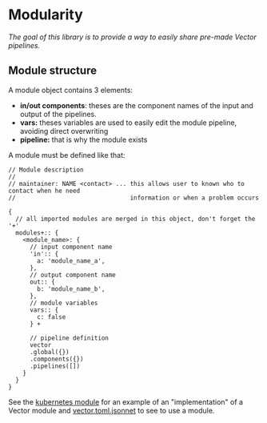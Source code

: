 # Modularity

*The goal of this library is to provide a way to easily share pre-made Vector pipelines.*

## Module structure

A module object contains 3 elements:

- **in/out components**: theses are the component names of the input and output of the pipelines. 
- **vars:** theses variables are used to easily edit the module pipeline, avoiding direct overwriting
- **pipeline:** that is why the module exists

A module must be defined like that:

```jsonnet
// Module description
//
// maintainer: NAME <contact> ... this allows user to known who to contact when he need
//                                information or when a problem occurs

{
  // all imported modules are merged in this object, don't forget the '+'
  modules+:: {
    <module_name>: {
      // input component name
      'in':: {
        a: 'module_name_a',
      },
      // output component name
      out:: {
        b: 'module_name_b',
      },
      // module variables
      vars:: {
        c: false
      } +

      // pipeline definition
      vector
      .global({})
      .components({})
      .pipelines([])
    }
  }
}
```

See the [kubernetes module](modules/kubernetes.vector.libsonnet) for an example of an "implementation" of a Vector module 
and [vector.toml.jsonnet](vector.toml.jsonnet) to see to use a module.
